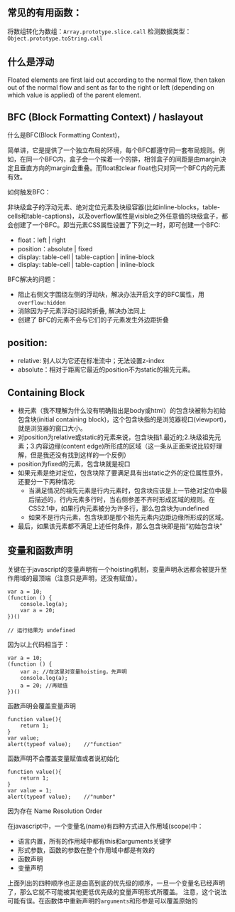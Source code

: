 ## 常见的有用函数：

将数组转化为数组：`Array.prototype.slice.call`
检测数据类型：`Object.prototype.toString.call`

## 什么是浮动

Floated elements are first laid out according to the normal flow, then taken out of the normal flow and sent as far to the right or left (depending on which value is applied) of the parent element. 

## BFC (Block Formatting Context) / haslayout

什么是BFC(Block Formatting Context)，

简单讲，它是提供了一个独立布局的环境，每个BFC都遵守同一套布局规则。例如，在同一个BFC内，盒子会一个挨着一个的排，相邻盒子的间距是由margin决定且垂直方向的margin会重叠。而float和clear float也只对同一个BFC内的元素有效。

如何触发BFC：

非块级盒子的浮动元素、绝对定位元素及块级容器(比如inline-blocks，table-cells和table-captions)，以及overflow属性是visible之外任意值的块级盒子，都会创建了一个BFC。即当元素CSS属性设置了下列之一时，即可创建一个BFC:
- float：left | right
- position：absolute | fixed
- display: table-cell | table-caption | inline-block
- display: table-cell | table-caption | inline-block

BFC解决的问题：

- 阻止右侧文字围绕左侧的浮动块，解决办法开启文字的BFC属性，用`overflow:hidden`
- 消除因为子元素浮动引起的折叠, 解决办法同上
- 创建了 BFC的元素不会与它们的子元素发生外边距折叠

## position:

- relative: 别人以为它还在标准流中；无法设置z-index
- absolute：相对于距离它最近的position不为static的祖先元素。

## Containing Block

- 根元素（我不理解为什么没有明确指出是body或html）的包含块被称为初始包含块(initial containing block)，这个包含块指的是浏览器视口(viewport)，就是浏览器的窗口大小。
- 对position为relative或static的元素来说，包含块指1.最近的;2.块级祖先元素；3.内容边缘(content edge)所形成的区域（这一条从正面来说比较好理解，但是我还没有找到这样的一个反例）
- position为fixed的元素，包含块就是视口
- 如果元素是绝对定位，包含块除了要满足具有出static之外的定位属性意外，还要分一下两种情况:
	- 当满足情况的祖先元素是行内元素时，包含块应该是上一节绝对定位中最后描述的，行内元素多行时，当右侧参差不齐时形成区域的规则。在CSS2.1中，如果行内元素被分为许多行，那么包含块为undefined
	- 如果不是行内元素，包含块即是那个祖先元素内边距边缘所形成的区域。
- 最后，如果该元素都不满足上述任何条件，那么包含块即是指“初始包含块”


## 变量和函数声明

关键在于javascript的变量声明有一个hoisting机制，变量声明永远都会被提升至作用域的最顶端（注意只是声明，还没有赋值）。

```
var a = 10;
(function () {
	console.log(a); 
	var a = 20;
})()

// 运行结果为 undefined
```

因为以上代码相当于：

```
var a = 10;
(function () {
	var a; //在这里对变量hoisting，先声明
	console.log(a); 
	a = 20; //再赋值
})()
```

函数声明会覆盖变量声明

```
function value(){
    return 1;
}
var value;
alert(typeof value);    //"function"
```

函数声明不会覆盖变量赋值或者说初始化

```
function value(){
    return 1;
}
var value = 1;
alert(typeof value);    //"number"
```

因为存在 Name Resolution Order

在javascript中，一个变量名(name)有四种方式进入作用域(scope)中：

- 语言内置，所有的作用域中都有this和arguments关键字
- 形式参数，函数的参数在整个作用域中都是有效的
- 函数声明
- 变量声明

上面列出的四种顺序也正是由高到底的优先级的顺序，一旦一个变量名已经声明了，那么它就不可能被其他更低优先级的变量声明形式所覆盖。
注意，这个说法可能有误。在函数体中重新声明的`arguments`和形参是可以覆盖原始的



